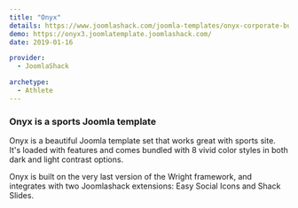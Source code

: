```yaml
---
title: "Onyx"
details: https://www.joomlashack.com/joomla-templates/onyx-corporate-business
demo: https://onyx3.joomlatemplate.joomlashack.com/
date: 2019-01-16

provider:
  - JoomlaShack

archetype:
  - Athlete
---
```


### Onyx is a sports Joomla template

Onyx is a beautiful Joomla template set that works great with sports site. It's loaded with features and comes bundled with 8 vivid color styles in both dark and light contrast options.

Onyx is built on the very last version of the Wright framework, and integrates with two Joomlashack extensions: Easy Social Icons and Shack Slides.